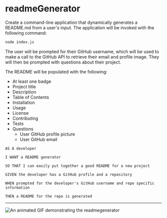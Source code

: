 # readmeGenerator

Create a command-line application that dynamically generates a README.md from a user's input. The application will be invoked with the following command:

```sh
node index.js
```

The user will be prompted for their GitHub username, which will be used to make a call to the GitHub API to retrieve their email and profile image. They will then be prompted with questions about their project.

The README will be populated with the following:

* At least one badge
* Project title
* Description
* Table of Contents
* Installation
* Usage
* License
* Contributing
* Tests
* Questions
  * User GitHub profile picture
  * User GitHub email


```
AS A developer

I WANT a README generator

SO THAT I can easily put together a good README for a new project
```


```
GIVEN the developer has a GitHub profile and a repository

WHEN prompted for the developer's GitHub username and repo specific information

THEN a README for the repo is generated
```
- - -


![An animated GIF demonstrating the readmegenerator](./gif/readmesample.gif)
